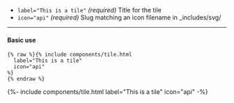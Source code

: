 ---
---

- `label="This is a tile"` _(required)_ Title for the tile
- `icon="api"` _(required)_ Slug matching an icon filename in _includes/svg/

<hr>

#### Basic use

```liquid
{% raw %}{% include components/tile.html
  label="This is a tile"
  icon="api"
%}
{% endraw %}
```

<div class="mb-3 mb-md-5">
{%- include components/tile.html
  label="This is a tile"
  icon="api"
-%}
</div>
